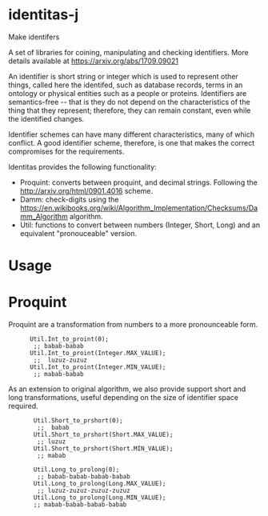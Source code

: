 # identitas-j
Make identifers

A set of libraries for coining, manipulating and checking identifiers. More details available at https://arxiv.org/abs/1709.09021

An identifier is short string or integer which is used to represent other things, called here the identifed, such as database records, terms in an ontology or physical entities such as a people or proteins. Identifiers are semantics-free -- that is they do not depend on the characteristics of the thing that they represent; therefore, they can remain constant, even while the identified changes.

Identifier schemes can have many different characteristics, many of which conflict. A good identifier scheme, therefore, is one that makes the correct compromises for the requirements.

Identitas provides the following functionality:

* Proquint: converts between proquint, and decimal strings. Following the http://arxiv.org/html/0901.4016 scheme. 
* Damm: check-digits using the https://en.wikibooks.org/wiki/Algorithm_Implementation/Checksums/Damm_Algorithm algorithm.
* Util: functions to convert between numbers (Integer, Short, Long) and an equivalent "pronouceable" version. 
    
# Usage

# Proquint
  Proquint are a transformation from numbers to a more pronounceable form.
          
          Util.Int_to_proint(0);
           ;; babab-babab
          Util.Int_to_proint(Integer.MAX_VALUE); 
           ;;  luzuz-zuzuz
          Util.Int_to_proint(Integer.MIN_VALUE);
           ;; mabab-babab
       
       
As an extension to original algorithm, we also provide support short and long transformations, useful depending on the size of identifier space required.
    
           Util.Short_to_prshort(0);
            ;;  babab
           Util.Short_to_prshort(Short.MAX_VALUE);
            ;; luzuz
           Util.Short_to_prshort(Short.MIN_VALUE);
            ;; mabab
     
           Util.Long_to_prolong(0);
            ;; babab-babab-babab-babab
           Util.Long_to_prolong(Long.MAX_VALUE);
            ;; luzuz-zuzuz-zuzuz-zuzuz
           Util.Long_to_prolong(Long.MIN_VALUE);
           ;; mabab-babab-babab-babab
        
